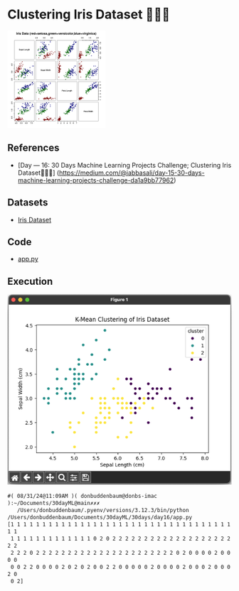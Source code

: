 # Clustering Iris Dataset 🌷🌹🌼

![alt text](image.png)

## References

- [Day — 16: 30 Days Machine Learning Projects Challenge;
Clustering Iris Dataset🌷🌹🌼] (https://medium.com/@iabbasali/day-15-30-days-machine-learning-projects-challenge-da1a9bb77962)

## Datasets

- [Iris Dataset](https://www.kaggle.com/datasets/vikrishnan/iris-dataset)

## Code

- [app.py](https://github.com/donb4iu/30dayML/blob/main/30days/day16/app.py)

## Execution

![alt text](image-1.png)

```
#( 08/31/24@11:09AM )( donbuddenbaum@donbs-imac ):~/Documents/30dayML@main✗✗✗
   /Users/donbuddenbaum/.pyenv/versions/3.12.3/bin/python /Users/donbuddenbaum/Documents/30dayML/30days/day16/app.py
[1 1 1 1 1 1 1 1 1 1 1 1 1 1 1 1 1 1 1 1 1 1 1 1 1 1 1 1 1 1 1 1 1 1 1 1 1
 1 1 1 1 1 1 1 1 1 1 1 1 1 0 2 0 2 2 2 2 2 2 2 2 2 2 2 2 2 2 2 2 2 2 2 2 2
 2 2 2 0 2 2 2 2 2 2 2 2 2 2 2 2 2 2 2 2 2 2 2 2 2 2 0 2 0 0 0 0 2 0 0 0 0
 0 0 2 2 0 0 0 0 2 0 2 0 2 0 0 2 2 0 0 0 0 0 2 0 0 0 0 2 0 0 0 2 0 0 0 2 0
 0 2]
```